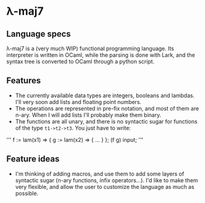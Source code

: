 # λ-maj7

## Language specs
λ-maj7 is a (very much WIP) functional programming language. Its interpreter is written in OCaml, while the parsing is done with Lark, and the syntax tree is converted to OCaml through a python script.

## Features
- The currently available data types are integers, booleans and lambdas. I'll very soon add lists and floating point numbers.
- The operations are represented in pre-fix notation, and most of them are n-ary. When I will add lists I'll probably make them binary.
- The functions are all unary, and there is no syntactic sugar for functions of the type `t1->t2->t3`. You just have to write:

'''
f := lam(x1) => {
    g := lam(x2) => {
        ...
    }
};
(f g) input;
'''


## Feature ideas
- I'm thinking of adding macros, and use them to add some layers of syntactic sugar (n-ary functions, infix operators...). I'd like to make them very flexible, and allow the user to customize the language as much as possible.
